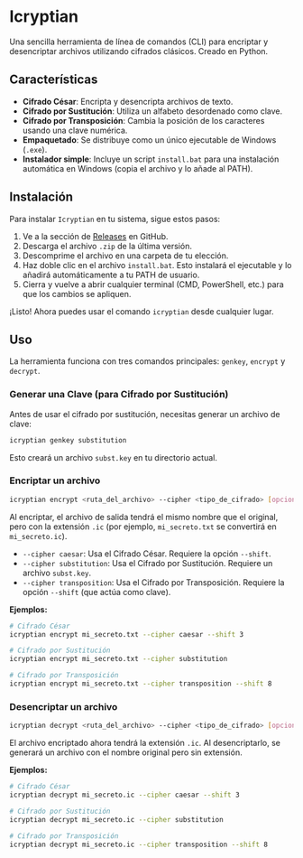 # Icryptian

Una sencilla herramienta de línea de comandos (CLI) para encriptar y desencriptar archivos utilizando cifrados clásicos. Creado en Python.

## Características

- **Cifrado César**: Encripta y desencripta archivos de texto.
- **Cifrado por Sustitución**: Utiliza un alfabeto desordenado como clave.
- **Cifrado por Transposición**: Cambia la posición de los caracteres usando una clave numérica.
- **Empaquetado**: Se distribuye como un único ejecutable de Windows (`.exe`).
- **Instalador simple**: Incluye un script `install.bat` para una instalación automática en Windows (copia el archivo y lo añade al PATH).

## Instalación

Para instalar `Icryptian` en tu sistema, sigue estos pasos:

1.  Ve a la sección de [Releases](https://github.com/Elabsurdo984/Icryptian/releases) en GitHub.
2.  Descarga el archivo `.zip` de la última versión.
3.  Descomprime el archivo en una carpeta de tu elección.
4.  Haz doble clic en el archivo `install.bat`. Esto instalará el ejecutable y lo añadirá automáticamente a tu PATH de usuario.
5.  Cierra y vuelve a abrir cualquier terminal (CMD, PowerShell, etc.) para que los cambios se apliquen.

¡Listo! Ahora puedes usar el comando `icryptian` desde cualquier lugar.

## Uso

La herramienta funciona con tres comandos principales: `genkey`, `encrypt` y `decrypt`.

### Generar una Clave (para Cifrado por Sustitución)

Antes de usar el cifrado por sustitución, necesitas generar un archivo de clave:

```sh
icryptian genkey substitution
```

Esto creará un archivo `subst.key` en tu directorio actual.

### Encriptar un archivo

```sh
icryptian encrypt <ruta_del_archivo> --cipher <tipo_de_cifrado> [opciones]
```

Al encriptar, el archivo de salida tendrá el mismo nombre que el original, pero con la extensión `.ic` (por ejemplo, `mi_secreto.txt` se convertirá en `mi_secreto.ic`).

- `--cipher caesar`: Usa el Cifrado César. Requiere la opción `--shift`.
- `--cipher substitution`: Usa el Cifrado por Sustitución. Requiere un archivo `subst.key`.
- `--cipher transposition`: Usa el Cifrado por Transposición. Requiere la opción `--shift` (que actúa como clave).

**Ejemplos:**
```sh
# Cifrado César
icryptian encrypt mi_secreto.txt --cipher caesar --shift 3

# Cifrado por Sustitución
icryptian encrypt mi_secreto.txt --cipher substitution

# Cifrado por Transposición
icryptian encrypt mi_secreto.txt --cipher transposition --shift 8
```

### Desencriptar un archivo

```sh
icryptian decrypt <ruta_del_archivo> --cipher <tipo_de_cifrado> [opciones]
```

El archivo encriptado ahora tendrá la extensión `.ic`. Al desencriptarlo, se generará un archivo con el nombre original pero sin extensión.

**Ejemplos:**
```sh
# Cifrado César
icryptian decrypt mi_secreto.ic --cipher caesar --shift 3

# Cifrado por Sustitución
icryptian decrypt mi_secreto.ic --cipher substitution

# Cifrado por Transposición
icryptian decrypt mi_secreto.ic --cipher transposition --shift 8
```

